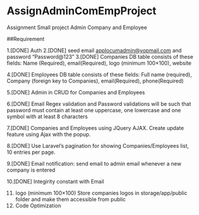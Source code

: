 # AssignAdminComEmpProject
Assignment Small project Admin Company and Employee

##Requirement




1.[DONE] Auth
2.[DONE] seed email applocumadmin@yopmail.com and password “Password@123”
3.[DONE] Companies DB table consists of these fields:
		Name (Required), 
		email(Required), 
		logo (minimum 100×100), 
		website

4.[DONE] Employees DB table consists of these fields: 
	Full name (required), 
	Company (foreign key to Companies), 
	email(Required), 
	phone(Required)


5.[DONE] Admin in CRUD for Companies and Employees

6.[DONE] Email Regex validation and Password validations will be such that password must contain at least one uppercase, one lowercase and one symbol with at least 8 characters 


7.[DONE] Companies and Employees using JQuery AJAX. Create update feature using Ajax with the popup.

8.[DONE] Use Laravel’s pagination for showing Companies/Employees list, 10 entries per page.

9.[DONE] Email notification: send email to admin email whenever a new company is entered


10.[DONE] Integirity constant with Email 

11. logo (minimum 100×100) Store companies logos in storage/app/public folder and make them accessible from public
12. Code Optimization
